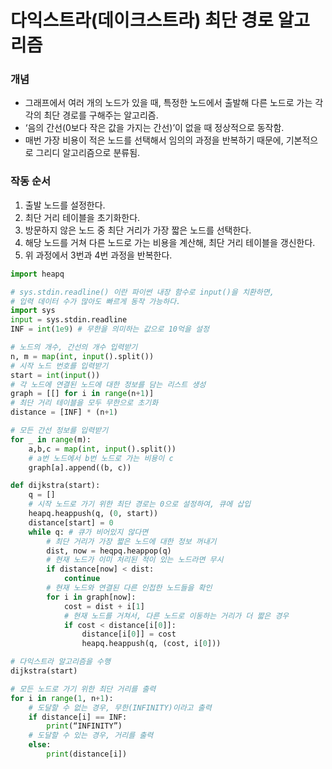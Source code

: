 # 다익스트라(데이크스트라) 최단 경로 알고리즘
### 개념
- 그래프에서 여러 개의 노드가 있을 때, 특정한 노드에서 출발해 다른 노드로 가는 각각의 최단 경로를 구해주는 알고리즘.
- ‘음의 간선(0보다 작은 값을 가지는 간선)’이 없을 때 정상적으로 동작함.
- 매번 가장 비용이 적은 노드를 선택해서 임의의 과정을 반복하기 때문에, 기본적으로 그리디 알고리즘으로 분류됨.

### 작동 순서
1. 출발 노드를 설정한다.
2. 최단 거리 테이블을 초기화한다.
3. 방문하지 않은 노드 중 최단 거리가 가장 짧은 노드를 선택한다.
4. 해당 노드를 거쳐 다른 노드로 가는 비용을 계산해, 최단 거리 테이블을 갱신한다.
5. 위 과정에서 3번과 4번 과정을 반복한다.

```py
import heapq

# sys.stdin.readline() 이란 파이썬 내장 함수로 input()을 치환하면,
# 입력 데이터 수가 많아도 빠르게 동작 가능하다.
import sys
input = sys.stdin.readline
INF = int(1e9) # 무한을 의미하는 값으로 10억을 설정

# 노드의 개수, 간선의 개수 입력받기
n, m = map(int, input().split())
# 시작 노드 번호를 입력받기
start = int(input())
# 각 노드에 연결된 노드에 대한 정보를 담는 리스트 생성
graph = [[] for i in range(n+1)]
# 최단 거리 테이블을 모두 무한으로 초기화
distance = [INF] * (n+1)

# 모든 간선 정보를 입력받기
for _ in range(m):
    a,b,c = map(int, input().split())
    # a번 노드에서 b번 노드로 가는 비용이 c
    graph[a].append((b, c))

def dijkstra(start):
    q = []
    # 시작 노드로 가기 위한 최단 경로는 0으로 설정하여, 큐에 삽입
    heapq.heappush(q, (0, start))
    distance[start] = 0
    while q: # 큐가 비어있지 않다면
        # 최단 거리가 가장 짧은 노드에 대한 정보 꺼내기
        dist, now = heqpq.heappop(q)
        # 현재 노드가 이미 처리된 적이 있는 노드라면 무시
        if distance[now] < dist:
            continue
        # 현재 노드와 연결된 다른 인접한 노드들을 확인
        for i in graph[now]:
            cost = dist + i[1]
            # 현재 노드를 거쳐서, 다른 노드로 이동하는 거리가 더 짧은 경우
            if cost < distance[i[0]]:
                distance[i[0]] = cost
                heapq.heappush(q, (cost, i[0]))

# 다익스트라 알고리즘을 수행
dijkstra(start)

# 모든 노드로 가기 위한 최단 거리를 출력
for i in range(1, n+1):
    # 도달할 수 없는 경우, 무한(INFINITY)이라고 출력
    if distance[i] == INF:
        print(“INFINITY”)
    # 도달할 수 있는 경우, 거리를 출력
    else:
        print(distance[i])
```